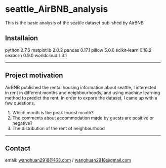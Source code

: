 # seattle_AirBNB_analysis
This is the basic analysis of the seattle dataset published by AirBNB
## Installaion
python 2.7.6
matplotlib 2.0.2
pandas 0.17.1
pillow 5.0.0
scikit-learn 0.18.2
seaborn 0.9.0
worldcloud 1.3.1

***

## Project motivation
AirBNB published the rental housing information about seattle, I interested in rent in different months and neighbourhoods, and using machine learning method to predict the rent. In order to expore the dataset, I came up with a few questions.
1. Which month is the peak tourist month?
2. The comments about accommodation made by guests are positive or negative?
3. The distribution of the rent of neighbourhood

***
## Contact
email: wanghuan2918@163.com / wanghuan2918@gmail.com
